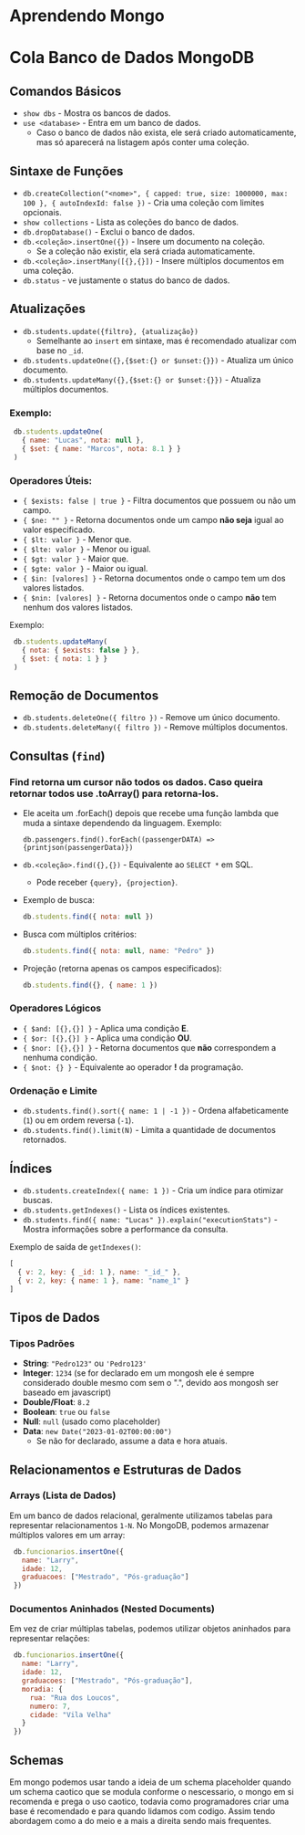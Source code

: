 # Aprendendo Mongo
# Cola Banco de Dados MongoDB

## Comandos Básicos

- `show dbs` - Mostra os bancos de dados.
- `use <database>` - Entra em um banco de dados.
  - Caso o banco de dados não exista, ele será criado automaticamente, mas só aparecerá na listagem após conter uma coleção.

## Sintaxe de Funções

- `db.createCollection("<nome>", { capped: true, size: 1000000, max: 100 }, { autoIndexId: false })` - Cria uma coleção com limites opcionais.
- `show collections` - Lista as coleções do banco de dados.
- `db.dropDatabase()` - Exclui o banco de dados.
- `db.<coleção>.insertOne({})` - Insere um documento na coleção.
  - Se a coleção não existir, ela será criada automaticamente.
- `db.<coleção>.insertMany([{},{}])` - Insere múltiplos documentos em uma coleção.
- `db.status` - ve justamente o status do banco de dados.

## Atualizações

- `db.students.update({filtro}, {atualização})`
  - Semelhante ao `insert` em sintaxe, mas é recomendado atualizar com base no `_id`.
- `db.students.updateOne({},{$set:{} or $unset:{}})` - Atualiza um único documento.
- `db.students.updateMany({},{$set:{} or $unset:{}})` - Atualiza múltiplos documentos.

### Exemplo:
```js
 db.students.updateOne(
   { name: "Lucas", nota: null },
   { $set: { name: "Marcos", nota: 8.1 } }
 )
```

### Operadores Úteis:
- `{ $exists: false | true }` - Filtra documentos que possuem ou não um campo.
- `{ $ne: "" }` - Retorna documentos onde um campo **não seja** igual ao valor especificado.
- `{ $lt: valor }` - Menor que.
- `{ $lte: valor }` - Menor ou igual.
- `{ $gt: valor }` - Maior que.
- `{ $gte: valor }` - Maior ou igual.
- `{ $in: [valores] }` - Retorna documentos onde o campo tem um dos valores listados.
- `{ $nin: [valores] }` - Retorna documentos onde o campo **não** tem nenhum dos valores listados.

Exemplo:
```js
 db.students.updateMany(
   { nota: { $exists: false } },
   { $set: { nota: 1 } }
 )
```

## Remoção de Documentos

- `db.students.deleteOne({ filtro })` - Remove um único documento.
- `db.students.deleteMany({ filtro })` - Remove múltiplos documentos.

## Consultas (`find`)
### Find retorna um cursor não todos os dados. Caso queira retornar todos use .toArray() para retorna-los.
- Ele aceita um .forEach() depois que recebe uma função lambda que muda a sintaxe dependendo da linguagem. Exemplo:
  ```js:
  db.passengers.find().forEach((passengerDATA) => {printjson(passengerData)})
  ```
  
- `db.<coleção>.find({},{})` - Equivalente ao `SELECT *` em SQL.
  - Pode receber `{query}, {projection}`.
- Exemplo de busca:
  ```js
  db.students.find({ nota: null })
  ```
- Busca com múltiplos critérios:
  ```js
  db.students.find({ nota: null, name: "Pedro" })
  ```
- Projeção (retorna apenas os campos especificados):
  ```js
  db.students.find({}, { name: 1 })
  ```

### Operadores Lógicos

- `{ $and: [{},{}] }` - Aplica uma condição **E**.
- `{ $or: [{},{}] }` - Aplica uma condição **OU**.
- `{ $nor: [{},{}] }` - Retorna documentos que **não** correspondem a nenhuma condição.
- `{ $not: {} }` - Equivalente ao operador **!** da programação.

### Ordenação e Limite

- `db.students.find().sort({ name: 1 | -1 })` - Ordena alfabeticamente (`1`) ou em ordem reversa (`-1`).
- `db.students.find().limit(N)` - Limita a quantidade de documentos retornados.

## Índices

- `db.students.createIndex({ name: 1 })` - Cria um índice para otimizar buscas.
- `db.students.getIndexes()` - Lista os índices existentes.
- `db.students.find({ name: "Lucas" }).explain("executionStats")` - Mostra informações sobre a performance da consulta.

Exemplo de saída de `getIndexes()`:
```js
[
  { v: 2, key: { _id: 1 }, name: "_id_" },
  { v: 2, key: { name: 1 }, name: "name_1" }
]
```

## Tipos de Dados

### Tipos Padrões
- **String**: `"Pedro123"` ou `'Pedro123'`
- **Integer**: `1234` (se for declarado em um mongosh ele é sempre considerado double mesmo com sem o ".", devido aos mongosh ser baseado em javascript)
- **Double/Float**: `8.2`
- **Boolean**: `true` ou `false`
- **Null**: `null` (usado como placeholder)
- **Data**: `new Date("2023-01-02T00:00:00")`
  - Se não for declarado, assume a data e hora atuais.

## Relacionamentos e Estruturas de Dados

### Arrays (Lista de Dados)

Em um banco de dados relacional, geralmente utilizamos tabelas para representar relacionamentos `1-N`. No MongoDB, podemos armazenar múltiplos valores em um array:

```js
 db.funcionarios.insertOne({
   name: "Larry",
   idade: 12,
   graduacoes: ["Mestrado", "Pós-graduação"]
 })
```

### Documentos Aninhados (Nested Documents)

Em vez de criar múltiplas tabelas, podemos utilizar objetos aninhados para representar relações:

```js
 db.funcionarios.insertOne({
   name: "Larry",
   idade: 12,
   graduacoes: ["Mestrado", "Pós-graduação"],
   moradia: {
     rua: "Rua dos Loucos",
     numero: 7,
     cidade: "Vila Velha"
   }
 })
```
## Schemas
Em mongo podemos usar tando a ideia de um schema placeholder quando um schema caotico que se modula conforme o nescessario, o mongo em si recomenda e prega o uso caotico, todavia como programadores criar uma base é recomendado e para quando lidamos com codigo. Assim tendo abordagem como a do meio e a mais a direita sendo mais frequentes. 
